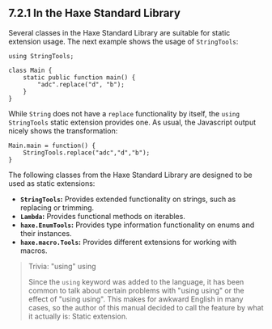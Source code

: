 ## 7.2.1 In the Haxe Standard Library

Several classes in the Haxe Standard Library are suitable for static extension usage. The next example shows the usage of `StringTools`:

```
using StringTools;

class Main {
	static public function main() {
		"adc".replace("d", "b");
	}
}
```

While `String` does not have a `replace` functionality by itself, the `using StringTools` static extension provides one. As usual, the Javascript output nicely shows the transformation:

```
Main.main = function() {
	StringTools.replace("adc","d","b");
}
```

The following classes from the Haxe Standard Library are designed to be used as static extensions:



* **`StringTools`:** Provides extended functionality on strings, such as replacing or trimming.
* **`Lambda`:** Provides functional methods on iterables.
* **`haxe.EnumTools`:** Provides type information functionality on enums and their instances.
* **`haxe.macro.Tools`:** Provides different extensions for working with macros.





> Trivia: "using" using
>
> Since the `using` keyword was added to the language, it has been common to talk about certain problems with "using using" or the effect of "using using". This makes for awkward English in many cases, so the author of this manual decided to call the feature by what it actually is: Static extension.